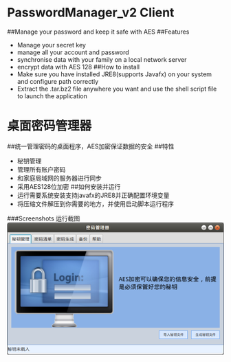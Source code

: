 # PasswordManager_v2 Client
##Manage your password and keep it safe with AES
##Features
* Manage your secret key
* manage all your account and password
* synchronise data with your family on a local network server
* encrypt data with AES 128
##How to install
* Make sure you have installed JRE8(supports Javafx) on your system and configure path correctly
* Extract the .tar.bz2 file anywhere you want and use the shell script file to launch the application

# 桌面密码管理器
##统一管理密码的桌面程序，AES加密保证数据的安全
##特性
* 秘钥管理
* 管理所有账户密码
* 和家庭局域网的服务器进行同步
* 采用AES128位加密
##如何安装并运行
* 运行需要系统安装支持javafx的JRE8并正确配置环境变量
* 将压缩文件解压到你需要的地方，并使用启动脚本运行程序

###Screenshots 运行截图
![](screenshots/01.png)
